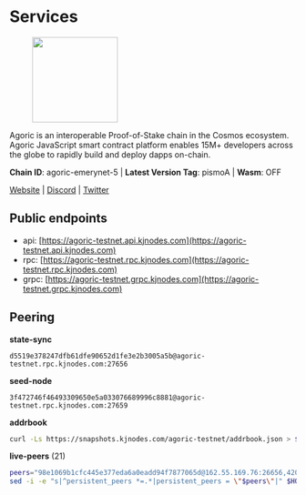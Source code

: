 # Services

<figure><img src="https://raw.githubusercontent.com/kj89/testnet_manuals/main/pingpub/logos/agoric.png" width="150" alt=""><figcaption></figcaption></figure>

Agoric is an interoperable Proof-of-Stake chain in the Cosmos ecosystem.  Agoric JavaScript smart contract platform enables 15M+ developers across the  globe to rapidly build and deploy dapps on-chain.

**Chain ID**: agoric-emerynet-5 | **Latest Version Tag**: pismoA | **Wasm**: OFF

[Website](https://agoric.com) | [Discord](https://discord.com/invite/qDW8DRes4s) | [Twitter](https://twitter.com/agoric)


## Public endpoints

* api: [https://agoric-testnet.api.kjnodes.com](https://agoric-testnet.api.kjnodes.com)
* rpc: [https://agoric-testnet.rpc.kjnodes.com](https://agoric-testnet.rpc.kjnodes.com)
* grpc: [https://agoric-testnet.grpc.kjnodes.com](https://agoric-testnet.grpc.kjnodes.com)

## Peering

**state-sync**

```text
d5519e378247dfb61dfe90652d1fe3e2b3005a5b@agoric-testnet.rpc.kjnodes.com:27656
```

**seed-node**

```text
3f472746f46493309650e5a033076689996c8881@agoric-testnet.rpc.kjnodes.com:27659
```

**addrbook**
```bash
curl -Ls https://snapshots.kjnodes.com/agoric-testnet/addrbook.json > $HOME/.agoric/config/addrbook.json
```

**live-peers** (21)
```bash
peers="98e1069b1cfc445e377eda6a0eadd94f7877065d@162.55.169.76:26656,42084028a65c5d609793ffc618d1dcbf374fc301@65.109.28.219:14456,d5519e378247dfb61dfe90652d1fe3e2b3005a5b@65.109.68.190:27656,a5b991654d0723e038d3723b1345b2a288d49146@38.242.156.28:26656,fd9d8063921531990cfebb72d5adadf276484e8d@13.215.217.74:26656,e5d3db7a51d3fb40a4855d6677318944faf7d5f2@142.132.191.166:26656,3f4e87ddb2e61fdd01398c071fa986259f096334@209.34.205.57:26656,a350a919fc1295f441732b4264c6603983f720e5@35.238.67.135:26656,c72d05f83b53dc7f6c55d7d3e67c304716d27d80@116.202.227.117:27656,fb86a0993c694c981a28fa1ebd1fd692f345348b@35.226.248.0:26656,4dee5e4456307469d037c35eb0157f1f252b3f99@135.181.35.255:26656,793955daf95ad29f003cc4ec7e6c60c00677b2f7@5.9.81.187:30656,a3a1e6c7a9ceec632c22769a9e369d05a796dc24@65.108.79.246:26709,d238a541e480e06269107449a70b1178ef49aba7@34.67.113.184:26656,32f7fbecd40b420d592ac460703c4ac647875566@65.109.23.238:26656,8dfb920cdc2eba42b688f44fdd26e12dabfbb6a9@95.217.130.111:27656,190e6416829d35130afdc7f5bc2ba3d1fe0b9d0d@192.241.132.124:26656,3c2abc308efdc63be1801bbb1b40900ada13349b@35.184.189.155:26656,a875ef614b3902dd567be2076f18239681f24e35@185.146.148.112:26656,7b1cafa0879374125c623d854bcc0cb9cd98729e@185.213.25.151:26656,a73444541956b994f804f6fcf2a26d2c3c9865a3@35.224.177.96:26656"
sed -i -e "s|^persistent_peers *=.*|persistent_peers = \"$peers\"|" $HOME/.agoric/config/config.toml
```
